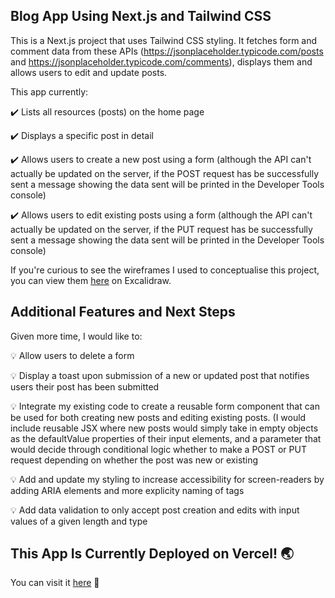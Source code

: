 ## Blog App Using Next.js and Tailwind CSS

This is a Next.js project that uses Tailwind CSS styling. It fetches form and comment data from these APIs (https://jsonplaceholder.typicode.com/posts and https://jsonplaceholder.typicode.com/comments), displays them and allows users to edit and update posts.

This app currently:

✔️ Lists all resources (posts) on the home page

✔️ Displays a specific post in detail 

✔️ Allows users to create a new post using a form (although the API can't actually be updated on the server, if the POST request has be successfully sent a message showing the data sent will be printed in the Developer Tools console)

✔️ Allows users to edit existing posts using a form (although the API can't actually be updated on the server, if the PUT request has be successfully sent a message showing the data sent will be printed in the Developer Tools console)


If you're curious to see the wireframes I used to conceptualise this project, you can view them [here](https://excalidraw.com/#json=qAZcNVxbTr-whRHYWFyDF,c3lm5KJB7Dz0uvOjdGmNVA) on Excalidraw.

## Additional Features and Next Steps

Given more time, I would like to:

💡 Allow users to delete a form

💡 Display a toast upon submission of a new or updated post that notifies users their post has been submitted

💡 Integrate my existing code to create a reusable form component that can be used for both creating new posts and editing existing posts. (I would include reusable JSX where new posts would simply take in empty objects as the defaultValue properties of their input elements, and a parameter that would decide through conditional logic whether to make a POST or PUT request depending on whether the post was new or existing

💡 Add and update my styling to increase accessibility for screen-readers by adding ARIA elements and more explicity naming of tags

💡 Add data validation to only accept post creation and edits with input values of a given length and type

## This App Is Currently Deployed on Vercel! 🌏

You can visit it [here](https://next-js-blog-f866nulkp-michellegreensted.vercel.app/) 👋
